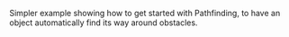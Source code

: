 Simpler example showing how to get started with Pathfinding, to have an object automatically find its way around obstacles.
